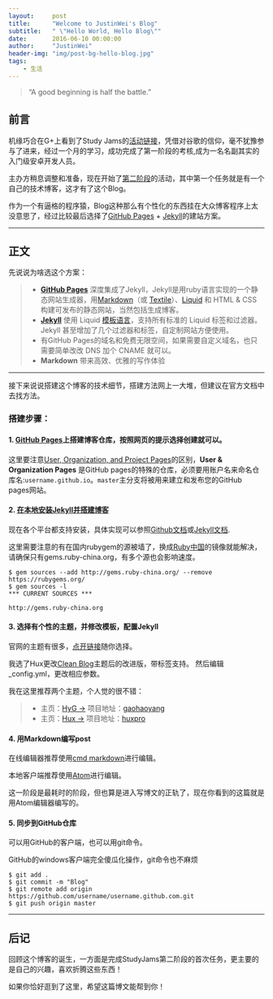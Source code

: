 ```yaml
---
layout:     post
title:      "Welcome to JustinWei's Blog"
subtitle:   " \"Hello World, Hello Blog\""
date:       2016-06-10 00:00:00
author:     "JustinWei"
header-img: "img/post-bg-hello-blog.jpg"
tags:
    - 生活
---
```


> “A good beginning is half the battle.”


## 前言

机缘巧合在G+上看到了Study Jams的[活动链接](http://www.studyjamscn.com/thread-6-1-2.html)，凭借对谷歌的信仰，毫不犹豫参与了进来，经过一个月的学习，成功完成了第一阶段的考核,成为一名名副其实的入门级安卓开发人员。

主办方稍息调整和准备，现在开始了[第二阶段](http://www.studyjamscn.com/thread-13279-1-1.html)的活动，其中第一个任务就是有一个自己的技术博客，这才有了这个Blog。

作为一个有逼格的程序猿，Blog这种那么有个性化的东西挂在大众博客程序上太没意思了，经过比较最后选择了[GitHub Pages](https://pages.github.com/) + [Jekyll](http://jekyllcn.com/)的建站方案。

---

## 正文

先说说为啥选这个方案：

> *  [**GitHub Pages**](https://pages.github.com) 深度集成了Jekyll，Jekyll是用ruby语言实现的一个静态网站生成器，用[Markdown](http://daringfireball.net/projects/markdown)（或 [Textile](http://redcloth.org/textile)）、[Liquid](https://github.com/Shopify/liquid/wiki) 和 HTML & CSS 构建可发布的静态网站，当然包括生成博客。
> *  [**Jekyll**](http://jekyllcn.com) 使用 Liquid [模板语言](http://jekyllcn.com/docs/templates)，支持所有标准的 Liquid 标签和过滤器。Jekyll 甚至增加了几个过滤器和标签，自定制网站方便使用。
> *  有GitHub Pages的域名和免费无限空间，如果需要自定义域名，也只需要简单改改 DNS 加个 CNAME 就可以。
> *  **Markdown** 带来高效、优雅的写作体验

---

接下来说说搭建这个博客的技术细节，搭建方法网上一大堆，但建议在官方文档中去找方法。

### 搭建步骤：

#### 1. [GitHub Pages](https://pages.github.com)上搭建博客仓库，按照网页的提示选择创建就可以。

这里要注意[User, Organization, and Project Pages](https://help.github.com/articles/user-organization-and-project-pages/)的区别，**User & Organization Pages** 是GitHub pages的特殊的仓库，必须要用账户名来命名仓库名:`username.github.io`。`master`主分支将被用来建立和发布您的GitHub pages网站。

#### 2. [在本地安装Jekyll并搭建博客](https://help.github.com/articles/using-jekyll-as-a-static-site-generator-with-github-pages/)

现在各个平台都支持安装，具体实现可以参照[Github文档](https://help.github.com/articles/setting-up-your-github-pages-site-locally-with-jekyll/#platform-windows)或[Jekyll文档](http://jekyllrb.com/docs/installation/).

这里需要注意的有在国内rubygem的源被墙了，换成[Ruby中国](http://gems.ruby-china.org/)的镜像就能解决，请确保只有gems.ruby-china.org，有多个源也会影响速度。

```
$ gem sources --add http://gems.ruby-china.org/ --remove https://rubygems.org/
$ gem sources -l
*** CURRENT SOURCES ***

http://gems.ruby-china.org
```

#### 3. 选择有个性的主题，并修改模板，配置Jekyll

官网的主题有很多，[点开链接](http://jekyllthemes.org/)随你选择。

我选了Hux更改[Clean Blog](https://github.com/BlackrockDigital/startbootstrap-clean-blog-jekyll)主题后的改进版，带标签支持。 然后编辑_config.yml，更改相应参数。

我在这里推荐两个主题，个人觉的很不错：

> * 主页：[HyG →](http://gaohaoyang.github.io/) 项目地址：[gaohaoyang](https://github.com/Gaohaoyang/gaohaoyang.github.io)
> * 主页：[Hux →](http://huangxuan.me/) 项目地址：[huxpro](https://github.com/Huxpro/huxpro.github.io)   

#### 4. 用Markdown编写post

在线编辑器推荐使用[cmd markdown](https://www.zybuluo.com/cmd)进行编辑。

本地客户端推荐使用[Atom](https://atom.io/)进行编辑。

这一阶段是最耗时的阶段，但也算是进入写博文的正轨了，现在你看到的这篇就是用Atom编辑器编写的。

#### 5. 同步到GitHub仓库

可以用GitHub的客户端，也可以用git命令。

GitHub的windows客户端完全傻瓜化操作，git命令也不麻烦

```
$ git add .
$ git commit -m "Blog"
$ git remote add origin https://github.com/username/username.github.com.git
$ git push origin master
```

---

## 后记

回顾这个博客的诞生，一方面是完成StudyJams第二阶段的首次任务，更主要的是自己的兴趣，喜欢折腾这些东西！

如果你恰好逛到了这里，希望这篇博文能帮到你！
